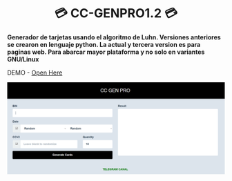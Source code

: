 <h1 align='center'>💳 CC-GENPRO1.2 💳 </h1>
<b>Generador de tarjetas usando el algoritmo de Luhn. Versiones anteriores se crearon en lenguaje python. La actual y tercera version es para paginas web. Para abarcar mayor plataforma y no solo en variantes GNU/Linux </b>

DEMO - [Open Here](https://cc-genpro.com)

![alt text](https://raw.githubusercontent.com/RealStrategy/realstrategy.github.io/main/CC-GENPROV1/ccgenpro.png)

